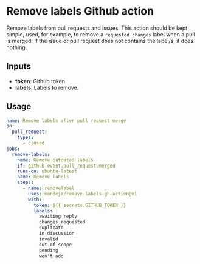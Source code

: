 # Remove labels Github action

Remove labels from pull requests and issues. This action should be kept simple,
used, for example, to remove a `requested changes` label when a pull is merged.
If the issue or pull request does not contains the label/s, it does nothing.

## Inputs

- **token**: Github token.
- **labels**: Labels to remove.

## Usage

```yaml
name: Remove labels after pull request merge
on:
  pull_request:
    types:
      - closed
jobs:
  remove-labels:
    name: Remove outdated labels
    if: github.event.pull_request.merged
    runs-on: ubuntu-latest
    name: Remove labels
    steps:
      - name: removelabel
        uses: mondeja/remove-labels-gh-action@v1
        with:
          token: ${{ secrets.GITHUB_TOKEN }}
          labels: |
            awaiting reply
            changes requested
            duplicate
            in discussion
            invalid
            out of scope
            pending
            won't add
```

